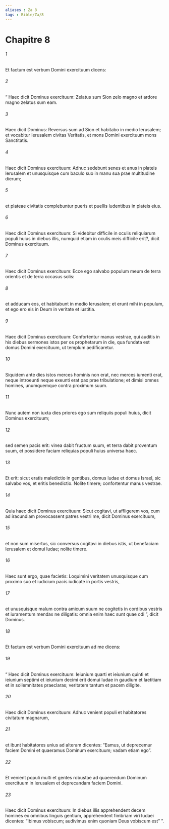 ```yaml
---
aliases : Za 8
tags : Bible/Za/8
---
```


# Chapitre 8

###### 1
Et factum est verbum Domini exercituum dicens: 
###### 2
“ Haec dicit Dominus exercituum: Zelatus sum Sion zelo magno et ardore magno zelatus sum eam.
###### 3
Haec dicit Dominus: Reversus sum ad Sion et habitabo in medio Ierusalem; et vocabitur Ierusalem civitas Veritatis, et mons Domini exercituum mons Sanctitatis.
###### 4
Haec dicit Dominus exercituum: Adhuc sedebunt senes et anus in plateis Ierusalem et unusquisque cum baculo suo in manu sua prae multitudine dierum; 
###### 5
et plateae civitatis complebuntur pueris et puellis ludentibus in plateis eius.
###### 6
Haec dicit Dominus exercituum: Si videbitur difficile in oculis reliquiarum populi huius in diebus illis, numquid etiam in oculis meis difficile erit?, dicit Dominus exercituum.
###### 7
Haec dicit Dominus exercituum: Ecce ego salvabo populum meum de terra orientis et de terra occasus solis:
###### 8
et adducam eos, et habitabunt in medio Ierusalem; et erunt mihi in populum, et ego ero eis in Deum in veritate et iustitia.
###### 9
Haec dicit Dominus exercituum: Confortentur manus vestrae, qui auditis in his diebus sermones istos per os prophetarum in die, qua fundata est domus Domini exercituum, ut templum aedificaretur.
###### 10
Siquidem ante dies istos merces hominis non erat, nec merces iumenti erat, neque introeunti neque exeunti erat pax prae tribulatione; et dimisi omnes homines, unumquemque contra proximum suum.
###### 11
Nunc autem non iuxta dies priores ego sum reliquiis populi huius, dicit Dominus exercituum;
###### 12
sed semen pacis erit: vinea dabit fructum suum, et terra dabit proventum suum, et possidere faciam reliquias populi huius universa haec.
###### 13
Et erit: sicut eratis maledictio in gentibus, domus Iudae et domus Israel, sic salvabo vos, et eritis benedictio. Nolite timere; confortentur manus vestrae. 
###### 14
Quia haec dicit Dominus exercituum: Sicut cogitavi, ut affligerem vos, cum ad iracundiam provocassent patres vestri me, dicit Dominus exercituum, 
###### 15
et non sum misertus, sic conversus cogitavi in diebus istis, ut benefaciam Ierusalem et domui Iudae; nolite timere.
###### 16
Haec sunt ergo, quae facietis: Loquimini veritatem unusquisque cum proximo suo et iudicium pacis iudicate in portis vestris, 
###### 17
et unusquisque malum contra amicum suum ne cogitetis in cordibus vestris et iuramentum mendax ne diligatis: omnia enim haec sunt quae odi ”, dicit Dominus.
###### 18
Et factum est verbum Domini exercituum ad me dicens: 
###### 19
“ Haec dicit Dominus exercituum: Ieiunium quarti et ieiunium quinti et ieiunium septimi et ieiunium decimi erit domui Iudae in gaudium et laetitiam et in sollemnitates praeclaras; veritatem tantum et pacem diligite. 
###### 20
Haec dicit Dominus exercituum: Adhuc venient populi et habitatores civitatum magnarum, 
###### 21
et ibunt habitatores unius ad alteram dicentes: “Eamus, ut deprecemur faciem Domini et quaeramus Dominum exercituum; vadam etiam ego”. 
###### 22
Et venient populi multi et gentes robustae ad quaerendum Dominum exercituum in Ierusalem et deprecandam faciem Domini.
###### 23
Haec dicit Dominus exercituum: In diebus illis apprehendent decem homines ex omnibus linguis gentium, apprehendent fimbriam viri Iudaei dicentes: “Ibimus vobiscum; audivimus enim quoniam Deus vobiscum est” ”.
